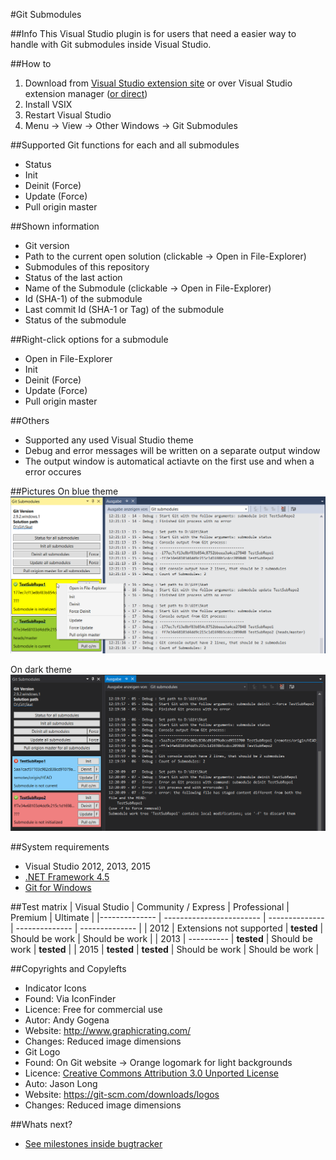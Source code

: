 #Git Submodules

##Info
This Visual Studio plugin is for users that need a easier way to handle with Git submodules inside Visual Studio.

##How to
1. Download from [Visual Studio extension site](https://visualstudiogallery.msdn.microsoft.com/0e71baf2-2d0b-44f9-8172-d27df583ad20) or over Visual Studio extension manager ([or direct](https://github.com/Dark-Water/GitSubModulesVsPlugin/tree/master/VSIX%20for%20Testers))
2. Install VSIX 
3. Restart Visual Studio
4. Menu -> View -> Other Windows -> Git Submodules

##Supported Git functions for each and all submodules
* Status
* Init
* Deinit (Force)
* Update (Force)
* Pull origin master

##Shown information
* Git version
* Path to the current open solution (clickable -> Open in File-Explorer)
* Submodules of this repository
 * Status of the last action
 * Name of the Submodule (clickable -> Open in File-Explorer)
 * Id (SHA-1) of the submodule
 * Last commit Id (SHA-1 or Tag) of the submodule
 * Status of the submodule

##Right-click options for a submodule
* Open in File-Explorer
* Init
* Deinit (Force)
* Update (Force)
* Pull origin master
 
##Others
* Supported any used Visual Studio theme
* Debug and error messages will be written on a separate output window
* The output window is automatical actiavte on the first use and when a error occures

##Pictures
On blue theme
![picture](picture2.png)

On dark theme
![picture](picture3.png)

##System requirements
* Visual Studio 2012, 2013, 2015
* [.NET Framework 4.5](https://www.microsoft.com/de-de/download/details.aspx?id=30653)
* [Git for Windows](https://git-for-windows.github.io/)

##Test matrix
| Visual Studio | Community / Express      | Professional   | Premium        | Ultimate       |
|-------------- | ------------------------ | -------------- | -------------- | -------------- |
| 2012          | Extensions not supported | **tested**     | Should be work | Should be work |
| 2013          | ----------               | **tested**     | Should be work | **tested**     |
| 2015          | **tested**               | **tested**     | Should be work | Should be work |

##Copyrights and Copylefts
* Indicator Icons
 * Found: Via IconFinder 
 * Licence: Free for commercial use
 * Autor: Andy Gogena
 * Website: http://www.graphicrating.com/
 * Changes: Reduced image dimensions
* Git Logo 
 * Found: On Git website -> Orange logomark for light backgrounds
 * Licence: [Creative Commons Attribution 3.0 Unported License](https://creativecommons.org/licenses/by/3.0/)
 * Auto: Jason Long
 * Website: https://git-scm.com/downloads/logos
 * Changes: Reduced image dimensions

##Whats next?
* [See milestones inside bugtracker](https://github.com/Dark-Water/GitSubModulesVsPlugin/milestones)

